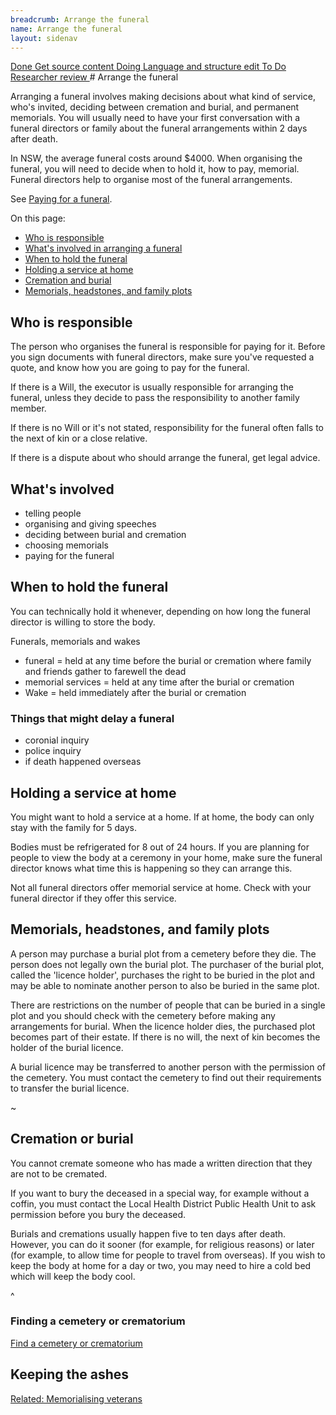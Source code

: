```yaml
---
breadcrumb: Arrange the funeral
name: Arrange the funeral
layout: sidenav
---
```

<a class="au-progress-indicator__link au-progress-indicator__link--done" href="#url">
      <span class="au-progress-indicator__status">Done</span>
      Get source content
    </a>
     <a class="au-progress-indicator__link au-progress-indicator__link--doing" href="#url">
              <span class="au-progress-indicator__status">Doing</span>
              Language and structure edit
        </a>
    <a class="au-progress-indicator__link au-progress-indicator__link--todo" href="#url">
              <span class="au-progress-indicator__status">To Do</span>
              Researcher review
        </a>
    <!--<a class="au-progress-indicator__link au-progress-indicator__link--todo" href="#url">
              <span class="au-progress-indicator__status">To Do</span>
              User testing
        </a>
    <a class="au-progress-indicator__link au-progress-indicator__link--todo" href="#url">
                  <span class="au-progress-indicator__status">To Do</span>
              Stakeholder review/pair writing
        </a>
    <a class="au-progress-indicator__link au-progress-indicator__link--todo" href="#url">
                  <span class="au-progress-indicator__status">To Do</span>
                  Live
        </a>
    -->
# Arrange the funeral

Arranging a funeral involves making decisions about what kind of service, who's invited, deciding between cremation and burial, and permanent memorials. You will usually need to have your first conversation with a funeral directors or family about the funeral arrangements within 2 days after death.

In NSW, the average funeral costs around $4000. When organising the funeral, you will need to decide when to hold it, how to pay, memorial. Funeral directors help to organise most of the funeral arrangements.

See [Paying for a funeral](/endoflife/arrange-the-funeral/paying-for-a-funeral). 

On this page:
* [Who is responsible](#who-is-responsible) 
* [What's involved in arranging a funeral](#what's-involved-in-arranging-funeral)
* [When to hold the funeral](#when-to-hold-a-funeral) 
* [Holding a service at home](#holding-a-service-at-home)
* [Cremation and burial](#cremation-and-burial)  
* [Memorials, headstones, and family plots](#memorials-headstones-and-family-plots)


## Who is responsible

<!--
  Light:  <p class="au-callout">
  Dark:   <p class="au-callout au-callout--dark">
-->

<p class="au-callout" aria-label="Callout description1">
The person who organises the funeral is responsible for paying for it. Before you sign documents with funeral directors, make sure you've requested a quote, and know how you are going to pay for the funeral.
</p>

If there is a Will, the executor is usually responsible for arranging the funeral, unless they decide to pass the responsibility to another family member.

If there is no Will or it's not stated, responsibility for the funeral often falls to the next of kin or a close relative.

If there is a dispute about who should arrange the funeral, get legal advice. 

<!-- "If the deceased did not have a will, or if no executor was appointed in the will, then the next of kin or close relative of the deceased can arrange the funeral.

If there is a dispute about who should arrange the funeral, you should get legal advice." (LawAccess) -->

## What's involved

* telling people 
* organising and giving speeches
* deciding between burial and cremation 
* choosing memorials 
* paying for the funeral 

## When to hold the funeral

You can technically hold it whenever, depending on how long the funeral director is willing to store the body.

Funerals, memorials and wakes
* funeral = held at any time before the burial or cremation where family and friends gather to farewell the dead
* memorial services = held at any time after the burial or cremation
* Wake = held immediately after the burial or cremation

### Things that might delay a funeral
- coronial inquiry 
- police inquiry 
- if death happened overseas 

## Holding a service at home

You might want to hold a service at a home. If at home, the body can only stay with the family for 5 days.

Bodies must be refrigerated for 8 out of 24 hours. If you are planning for people to view the body at a ceremony in your home, make sure the funeral director knows what time this is happening so they can arrange this.

Not all funeral directors offer memorial service at home. Check with your funeral director if they offer this service.

## Memorials, headstones, and family plots

A person may purchase a burial plot from a cemetery before they die. The person does not legally own the burial plot. The purchaser of the burial plot, called the 'licence holder', purchases the right to be buried in the plot and may be able to nominate another person to also be buried in the same plot.

There are restrictions on the number of people that can be buried in a single plot and you should check with the cemetery before making any arrangements for burial. When the licence holder dies, the purchased plot becomes part of their estate. If there is no will, the next of kin becomes the holder of the burial licence.

A burial licence may be transferred to another person with the permission of the cemetery. You must contact the cemetery to find out their requirements to transfer the burial licence.

~ <!-- http://www.lawaccess.nsw.gov.au/Pages/representing/after_someone_dies/funerals/paying_for_the_funeral.aspx -->

## Cremation or burial

You cannot cremate someone who has made a written direction that they are not to be cremated. 

If you want to bury the deceased in a special way, for example without a coffin, you must contact the Local Health District Public Health Unit to ask permission before you bury the deceased.

Burials and cremations usually happen five to ten days after death. However, you can do it sooner (for example, for religious reasons) or later (for example, to allow time for people to travel from overseas). If you wish to keep the body at home for a day or two, you may need to hire a cold bed which will keep the body cool.

^ <!-- cota victoria - death of a partner -->

### Finding a cemetery or crematorium

<!--
  Light:  <a class="au-cta-link" href="#">
  Dark:   <a class="au-cta-link au-cta-link--dark" href="#"> 
-->

<a class="au-cta-link" href="https://www.industry.nsw.gov.au/lands/what-we-do/crown-land/cemeteries-crematoria/locations">Find a cemetery or crematorium</a>

## Keeping the ashes


[Related: Memorialising veterans](#)

